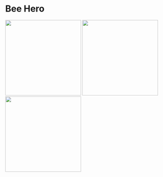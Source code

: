 # Bee Hero
<img src="https://i.imgur.com/Do6gVAq.jpeg" width="240"/>
<img src="https://i.imgur.com/XcVLeKB.jpeg" width="240"/>
<img src="https://i.imgur.com/fcTD9Dc.jpeg" width="240"/>
